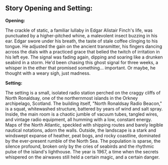 ## Story Opening and Setting:

**Opening:**

The crackle of static, a familiar lullaby in Edgar Alistair Finch's life, was punctuated by a higher-pitched whine, a malevolent insect buzzing in his ear. Edgar swore under his breath, the taste of stale coffee clinging to his tongue. He adjusted the gain on the ancient transmitter, his fingers dancing across the dials with a practiced grace that belied the twitch of irritation in his left eye. The signal was fading again, dipping and soaring like a drunken seabird in a storm. He'd been chasing this ghost signal for three weeks, a whisper in the ether that promised something… important. Or maybe, he thought with a weary sigh, just madness.

**Setting:**

The setting is a small, isolated radio station perched on the craggy cliffs of North Ronaldsay, one of the northernmost islands in the Orkney archipelago, Scotland. The building itself, "North Ronaldsay Radio Beacon," is a squat, whitewashed structure, battered by years of wind and salt spray. Inside, the main room is a chaotic jumble of vacuum tubes, tangled wires, and vintage radio equipment, all humming with a low, constant energy. Maps of the North Atlantic, speckled with shipping routes and barely legible nautical notations, adorn the walls. Outside, the landscape is a stark and windswept expanse of heather, peat bogs, and rocky coastline, dominated by the ever-present rumble of the North Sea. The population is sparse, the silence profound, broken only by the cries of seabirds and the rhythmic pulse of the island's lighthouse. The year is 1967, a time when the secrets whispered on the airwaves still held a certain magic, and a certain danger.
